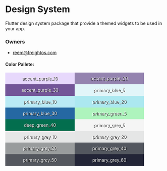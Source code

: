 # Design System

Flutter design system package that provide a themed widgets to be used in your app.

### Owners

- reem@freightos.com

#### Color Pallete:

<html>
   <div style="display:flex; flex-wrap: wrap;">
      <div style="width: 200px;
         text-align:center;
         padding: 10px;
         background-color:#E7D8FC;
         color:white;
         text-shadow: 1px 1px #000;
         margin: 0"}>accent_purple_10</div>
      <div style="width: 200px;
         text-align:center;
         padding: 10px;
         background-color:#9483AF;
         text-shadow: 1px 1px #000;
         color:white;
         margin: 0"}>accent_purple_20</div>
      <div style="width: 200px;
         text-align:center;
         padding: 10px;
         background-color:#735598;
         text-shadow: 1px 1px #000;
         color:white;
         margin: 0"}>accent_purple_30</div>
      <div style="width: 200px;
         text-align:center;
         padding: 10px;
         background-color:#E1F5F9;
         text-shadow: 1px 1px #000;
         color:white;
         margin: 0"}>primary_blue_5</div>
      <div style="width: 200px;
         text-align:center;
         padding: 10px;
         background-color:#B9EAF5;
         text-shadow: 1px 1px #000;
         color:white;
         margin: 0"}>primary_blue_10</div>
      <div style="width: 200px;
         text-align:center;
         padding: 10px;
         background-color:#ACE8F0;
         text-shadow: 1px 1px #000;
         color:white;
         margin: 0"}>primary_blue_20</div>
      <div style="width: 200px;
         text-align:center;
         padding: 10px;
         background-color:#2568A2;
         text-shadow: 1px 1px #000;
         color:white;
         margin: 0"}>primary_blue_30</div>
      <div style="width: 200px;
         text-align:center;
         padding: 10px;
         background-color:#AEF4BD;
         text-shadow: 1px 1px #000;
         color:white;
         margin: 0"}>primary_green_5</div>
      <div style="width: 200px;
         text-align:center;
         padding: 10px;
         background-color:#036E4E;
         text-shadow: 1px 1px #000;
         color:white;
         margin: 0"}>deep_green_40</div>
      <div style="width: 200px;
         text-align:center;
         padding: 10px;
         background-color:#F5F5F5;
         text-shadow: 1px 1px #000;
         color:white;
         margin: 0"}>primary_grey_5</div>
      <div style="width: 200px;
         text-align:center;
         padding: 10px;
         background-color:#E6E7E7;
         text-shadow: 1px 1px #000;
         color:white;
         margin: 0"}>primary_grey_10</div>
      <div style="width: 200px;
         text-align:center;
         padding: 10px;
         background-color:#E5E6E6;
         text-shadow: 1px 1px #000;
         color:white;
         margin: 0"}>primary_grey_20</div>
      <div style="width: 200px;
         text-align:center;
         padding: 10px;
         background-color:#999C9D;
         text-shadow: 1px 1px #000;
         color:white;
         margin: 0"}>primary_grey_30</div>
      <div style="width: 200px;
         text-align:center;
         padding: 10px;
         background-color:#53575F;
         text-shadow: 1px 1px #000;
         color:white;
         margin: "}>primary_grey_40</div>
      <div style="width: 200px;
         text-align:center;
         padding: 10px;
         background-color:#54575E;
         text-shadow: 1px 1px #000;
         color:white;
         margin: 0"}>primary_grey_50</div>
      <div style="width: 200px;
         text-align:center;
         padding: 10px;
         background-color:#232537;
         text-shadow: 1px 1px #000;
         color:white;
         margin: 0"}>primary_grey_60</div>
   </div>
</html>
